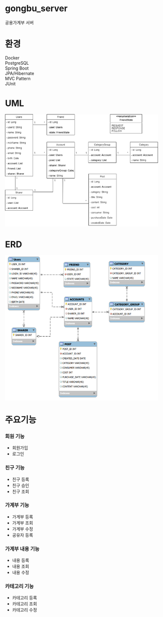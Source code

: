 # gongbu_server
공용가계부 서버

# 환경
Docker  
PostgreSQL  
Spring Boot  
JPA/Hibernate  
MVC Pattern  
JUnit  

# UML
![UML](./image/UML.png)  

# ERD
![ERD](./image/ERD.PNG)  

# 주요기능
### 회원 기능
- 회원가입
- 로그인

### 친구 기능
- 친구 등록
- 친구 승인
- 친구 조회

### 가계부 기능
- 가계부 등록
- 가계부 조회
- 가계부 수정
- 공유자 등록

### 가계부 내용 기능
- 내용 등록
- 내용 조회
- 내용 수정

### 카테고리 기능
- 카테고리 등록
- 카테고리 조회
- 카테고리 수정
